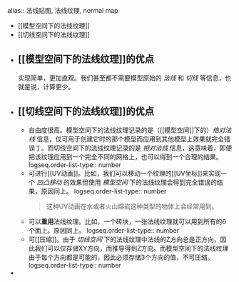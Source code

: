 alias:: 法线贴图, 法线纹理, normal map

- [[模型空间下的法线纹理]]
- [[切线空间下的法线纹理]]
- ## [[模型空间下的法线纹理]]的优点
  实现简单，更加直观。我们甚至都不需要模型原始的 *法线* 和 *切线* 等信息，也就是说，计算更少。
- ## [[切线空间下的法线纹理]]的优点
	- 自由度很高。模型空间下的法线纹理记录的是（[[模型空间]]下的）*绝对法线* 信息，仅可用于创建它时的那个模型而应用到其他模型上效果就完全错误丁。而切线空间下的法线纹理记录的是 *相对法线* 信息，这意味着，即便把该纹理应用到一个完全不同的网格上，也可以得到一个合理的结果。
	  logseq.order-list-type:: number
	- 可进行[[UV动画]]。比如，我们可以移动一个纹理的[[UV坐标]]来实现一个 *凹凸移动* 的效果但使用 *模型空间* 下的法线纹理会得到完全错误的结果，原因同上。
	  logseq.order-list-type:: number
	  >这种UV动画在水或者火山熔岩这种类型的物体上会经常用到。
	- 可以**重用**法线纹理。比如，一个砖块，一张法线纹理就可以用到所有的6个面上。原因同上。
	  logseq.order-list-type:: number
	- 可[[压缩]]。由于 *切线空间* 下的法线纹理中法线的Z方向总是正方向，因此我们可以仅存储XY方向，而推导得到Z方向。而模型空间下的法线纹理由于每个方向都是可能的，因此必须存储3个方向的值，不可压缩。
	  logseq.order-list-type:: number
-